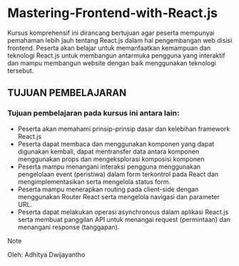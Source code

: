 # Mastering-Frontend-with-React.js
Kursus komprehensif ini dirancang bertujuan agar peserta mempunyai pemahaman lebih jauh tentang React.js dalam hal pengembangan web disisi frontend. Peserta akan belajar untuk memanfaatkan kemampuan dan teknologi React.js untuk membangun antarmuka pengguna yang interaktif dan mampu membangun website dengan baik menggunakan teknologi tersebut.

## TUJUAN PEMBELAJARAN 
### Tujuan pembelajaran pada kursus ini antara lain: 
- Peserta akan memahami prinsip-prinsip dasar dan kelebihan framework React.js
- Peserta dapat membaca dan menggunakan komponen yang dapat digunakan kembali, dapat mentransfer data antara komponen menggunakan props dan mengeksplorasi komposisi komponen
- Peserta mampu menangani interaksi pengguna menggunakan pengelolaan event (peristiwa) dalam form terkontrol pada React dan mengimplementasikan serta mengelola status form.
- Peserta mampu menerapkan routing pada client-side dengan menggunakan Router React serta mengelola navigasi dan parameter URL.
- Peserta dapat melakukan operasi asynchronous dalam aplikasi React.js serta membuat panggilan API untuk menangai request (permintaan) dan menangani response (tanggapan).

> [!NOTE]
> Oleh: Adhitya Dwijayantho

